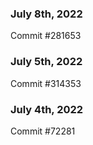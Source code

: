### July 8th, 2022

Commit #281653

### July 5th, 2022

Commit #314353


### July 4th, 2022

Commit #72281
